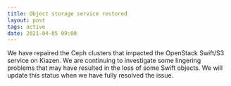 ```yaml
---
title: Object storage service restored
layout: post
tags: active
date: 2021-04-05 09:00
---
```


We have repaired the Ceph clusters that impacted the OpenStack
Swift/S3 service on Kiazen. We are continuing to investigate some
lingering problems that may have resulted in the loss of some Swift
objects. We will update this status when we have fully resolved the
issue.
